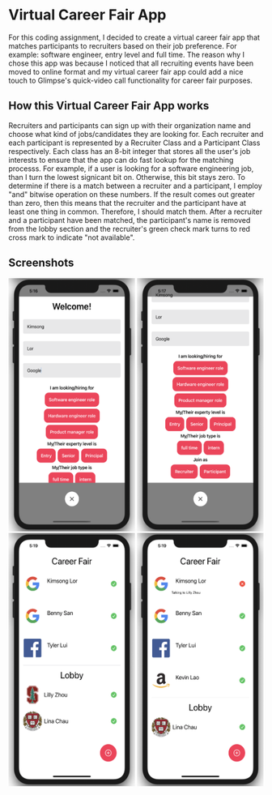 Virtual Career Fair App
===================================
For this coding assignment, I decided to create a virtual career fair app that matches participants to recruiters based on their job preference.
For example: software engineer, entry level and full time. The reason why I chose this app was because I noticed that all recruiting events have been moved to online format and my virtual career fair app could add a nice touch to Glimpse's quick-video call functionality for career fair purposes. 

## How this Virtual Career Fair App works
Recruiters and participants can sign up with their organization name and choose what kind of jobs/candidates they are looking for. Each recruiter and each participant is represented by a Recruiter Class and a Participant Class respectively. Each class has an 8-bit integer that stores all the user's job interests to ensure that the app can do fast lookup for the matching processs. For example, if a user is looking for a software engineering job, than I turn the lowest signicant bit on. Otherwise, this bit stays zero. To determine if there is a match between a recruiter and a participant, I employ "and" bitwise operation on these numbers. If the result comes out greater than zero, then this means that the recruiter and the participant have at least one thing in common. Therefore, I should match them. After a recruiter and a participant have been matched, the participant's name is removed from the lobby section and the recruiter's green check mark turns to red cross mark to indicate "not available". 

Screenshots
------------

<img src="https://github.com/lillyzh/VirtualCareerFairApp/blob/main/Images/Screen%20Shot%202020-10-11%20at%205.16.55%20PM.png" height="500" width="250">
<img src="https://github.com/lillyzh/VirtualCareerFairApp/blob/main/Images/Screen%20Shot%202020-10-11%20at%205.17.04%20PM.png" height="500" width="250">
<img src="https://github.com/lillyzh/VirtualCareerFairApp/blob/main/Images/Screen%20Shot%202020-10-11%20at%205.19.05%20PM.png" height="500" width="250">
<img src="https://github.com/lillyzh/VirtualCareerFairApp/blob/main/Images/Screen%20Shot%202020-10-11%20at%205.19.56%20PM.png" height="500" width="250">
